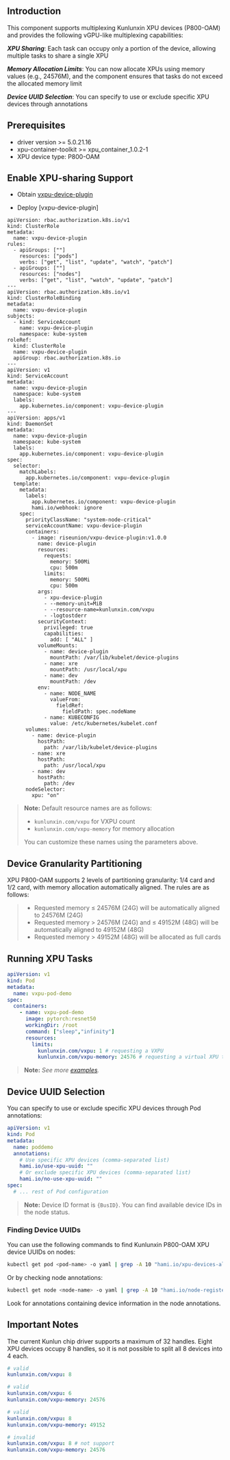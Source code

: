 ## Introduction

This component supports multiplexing Kunlunxin XPU devices (P800-OAM) and provides the following vGPU-like multiplexing capabilities:

***XPU Sharing***: Each task can occupy only a portion of the device, allowing multiple tasks to share a single XPU

***Memory Allocation Limits***: You can now allocate XPUs using memory values (e.g., 24576M), and the component ensures that tasks do not exceed the allocated memory limit

***Device UUID Selection***: You can specify to use or exclude specific XPU devices through annotations


## Prerequisites
* driver version >= 5.0.21.16
* xpu-container-toolkit >= xpu_container_1.0.2-1
* XPU device type: P800-OAM

## Enable XPU-sharing Support

* Obtain [vxpu-device-plugin](https://hub.docker.com/r/riseunion/vxpu-device-plugin)

* Deploy [vxpu-device-plugin]
```
apiVersion: rbac.authorization.k8s.io/v1
kind: ClusterRole
metadata:
  name: vxpu-device-plugin
rules:
  - apiGroups: [""]
    resources: ["pods"]
    verbs: ["get", "list", "update", "watch", "patch"]
  - apiGroups: [""]
    resources: ["nodes"]
    verbs: ["get", "list", "watch", "update", "patch"]
---
apiVersion: rbac.authorization.k8s.io/v1
kind: ClusterRoleBinding
metadata:
  name: vxpu-device-plugin
subjects:
  - kind: ServiceAccount
    name: vxpu-device-plugin
    namespace: kube-system
roleRef:
  kind: ClusterRole
  name: vxpu-device-plugin
  apiGroup: rbac.authorization.k8s.io
---
apiVersion: v1
kind: ServiceAccount
metadata:
  name: vxpu-device-plugin
  namespace: kube-system
  labels:
    app.kubernetes.io/component: vxpu-device-plugin
---
apiVersion: apps/v1
kind: DaemonSet
metadata:
  name: vxpu-device-plugin
  namespace: kube-system
  labels:
    app.kubernetes.io/component: vxpu-device-plugin
spec:
  selector:
    matchLabels:
      app.kubernetes.io/component: vxpu-device-plugin
  template:
    metadata:
      labels:
        app.kubernetes.io/component: vxpu-device-plugin
        hami.io/webhook: ignore
    spec:
      priorityClassName: "system-node-critical"
      serviceAccountName: vxpu-device-plugin
      containers:
        - image: riseunion/vxpu-device-plugin:v1.0.0
          name: device-plugin
          resources:
            requests:
              memory: 500Mi
              cpu: 500m
            limits:
              memory: 500Mi
              cpu: 500m
          args:
            - xpu-device-plugin
            - --memory-unit=MiB
            - --resource-name=kunlunxin.com/vxpu
            - -logtostderr
          securityContext:
            privileged: true
            capabilities:
              add: [ "ALL" ]
          volumeMounts:
            - name: device-plugin
              mountPath: /var/lib/kubelet/device-plugins
            - name: xre
              mountPath: /usr/local/xpu
            - name: dev
              mountPath: /dev
          env:
            - name: NODE_NAME
              valueFrom:
                fieldRef:
                  fieldPath: spec.nodeName
            - name: KUBECONFIG
              value: /etc/kubernetes/kubelet.conf
      volumes:
        - name: device-plugin
          hostPath:
            path: /var/lib/kubelet/device-plugins
        - name: xre
          hostPath:
            path: /usr/local/xpu
        - name: dev
          hostPath:
            path: /dev
      nodeSelector:
        xpu: "on"
```


> **Note:** Default resource names are as follows:
> - `kunlunxin.com/vxpu` for VXPU count
> - `kunlunxin.com/vxpu-memory` for memory allocation
>
> You can customize these names using the parameters above.

## Device Granularity Partitioning

XPU P800-OAM supports 2 levels of partitioning granularity: 1/4 card and 1/2 card, with memory allocation automatically aligned. The rules are as follows:
> - Requested memory ≤ 24576M (24G) will be automatically aligned to 24576M (24G)
> - Requested memory > 24576M (24G) and ≤ 49152M (48G) will be automatically aligned to 49152M (48G)
> - Requested memory > 49152M (48G) will be allocated as full cards

## Running XPU Tasks

```yaml
apiVersion: v1
kind: Pod
metadata:
  name: vxpu-pod-demo
spec:
  containers:
    - name: vxpu-pod-demo
      image: pytorch:resnet50
      workingDir: /root
      command: ["sleep","infinity"]
      resources:
        limits:
          kunlunxin.com/vxpu: 1 # requesting a VXPU
          kunlunxin.com/vxpu-memory: 24576 # requesting a virtual XPU that requires 24576 MiB of device memorymemory
```

> **Note:** *See more [examples](../examples/kunlun/).*

## Device UUID Selection

You can specify to use or exclude specific XPU devices through Pod annotations:

```yaml
apiVersion: v1
kind: Pod
metadata:
  name: poddemo
  annotations:
    # Use specific XPU devices (comma-separated list)
    hami.io/use-xpu-uuid: ""
    # Or exclude specific XPU devices (comma-separated list)
    hami.io/no-use-xpu-uuid: ""
spec:
  # ... rest of Pod configuration
```

> **Note:** Device ID format is `{BusID}`. You can find available device IDs in the node status.

### Finding Device UUIDs

You can use the following commands to find Kunlunxin P800-OAM XPU device UUIDs on nodes:

```bash
kubectl get pod <pod-name> -o yaml | grep -A 10 "hami.io/xpu-devices-allocated"
```

Or by checking node annotations:

```bash
kubectl get node <node-name> -o yaml | grep -A 10 "hami.io/node-register-xpu"
```

Look for annotations containing device information in the node annotations.


## Important Notes

The current Kunlun chip driver supports a maximum of 32 handles. Eight XPU devices occupy 8 handles, so it is not possible to split all 8 devices into 4 each.
```yaml
# valid
kunlunxin.com/vxpu: 8

# valid
kunlunxin.com/vxpu: 6
kunlunxin.com/vxpu-memory: 24576

# valid
kunlunxin.com/vxpu: 8
kunlunxin.com/vxpu-memory: 49152

# invalid
kunlunxin.com/vxpu: 8 # not support
kunlunxin.com/vxpu-memory: 24576
```
